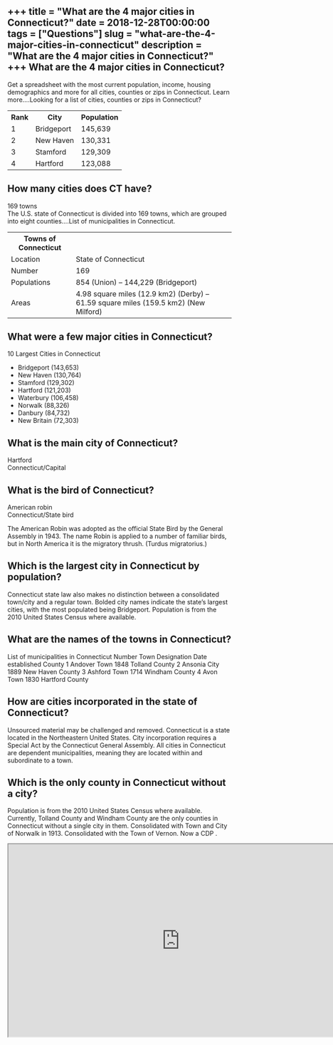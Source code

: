 +++
title = "What are the 4 major cities in Connecticut?"
date = 2018-12-28T00:00:00
tags = ["Questions"]
slug = "what-are-the-4-major-cities-in-connecticut"
description = "What are the 4 major cities in Connecticut?"
+++
What are the 4 major cities in Connecticut?
-------------------------------------------

Get a spreadsheet with the most current population, income, housing demographics and more for all cities, counties or zips in Connecticut. Learn more….Looking for a list of cities, counties or zips in Connecticut?

<table><tr><th>Rank</th><th>City</th><th>Population</th></tr><tr><td>1</td><td>Bridgeport</td><td>145,639</td></tr><tr><td>2</td><td>New Haven</td><td>130,331</td></tr><tr><td>3</td><td>Stamford</td><td>129,309</td></tr><tr><td>4</td><td>Hartford</td><td>123,088</td></tr></table>

How many cities does CT have?
-----------------------------

169 towns  
The U.S. state of Connecticut is divided into 169 towns, which are grouped into eight counties….List of municipalities in Connecticut.

<table><tr><th>Towns of Connecticut</th></tr><tr><td>Location</td><td>State of Connecticut</td></tr><tr><td>Number</td><td>169</td></tr><tr><td>Populations</td><td>854 (Union) – 144,229 (Bridgeport)</td></tr><tr><td>Areas</td><td>4.98 square miles (12.9 km2) (Derby) – 61.59 square miles (159.5 km2) (New Milford)</td></tr></table>

What were a few major cities in Connecticut?
--------------------------------------------

10 Largest Cities in Connecticut

- Bridgeport (143,653)
- New Haven (130,764)
- Stamford (129,302)
- Hartford (121,203)
- Waterbury (106,458)
- Norwalk (88,326)
- Danbury (84,732)
- New Britain (72,303)

What is the main city of Connecticut?
-------------------------------------

Hartford  
Connecticut/Capital

What is the bird of Connecticut?
--------------------------------

American robin  
Connecticut/State bird

The American Robin was adopted as the official State Bird by the General Assembly in 1943. The name Robin is applied to a number of familiar birds, but in North America it is the migratory thrush. (Turdus migratorius.)

Which is the largest city in Connecticut by population?
-------------------------------------------------------

Connecticut state law also makes no distinction between a consolidated town/city and a regular town. Bolded city names indicate the state’s largest cities, with the most populated being Bridgeport. Population is from the 2010 United States Census where available.

What are the names of the towns in Connecticut?
-----------------------------------------------

List of municipalities in Connecticut Number Town Designation Date established County 1 Andover Town 1848 Tolland County 2 Ansonia City 1889 New Haven County 3 Ashford Town 1714 Windham County 4 Avon Town 1830 Hartford County

How are cities incorporated in the state of Connecticut?
--------------------------------------------------------

Unsourced material may be challenged and removed. Connecticut is a state located in the Northeastern United States. City incorporation requires a Special Act by the Connecticut General Assembly. All cities in Connecticut are dependent municipalities, meaning they are located within and subordinate to a town.

Which is the only county in Connecticut without a city?
-------------------------------------------------------

Population is from the 2010 United States Census where available. Currently, Tolland County and Windham County are the only counties in Connecticut without a single city in them. Consolidated with Town and City of Norwalk in 1913. Consolidated with the Town of Vernon. Now a CDP .

<iframe allow="accelerometer; autoplay; clipboard-write; encrypted-media; gyroscope; picture-in-picture" allowfullscreen="" class="__youtube_prefs__  epyt-is-override  no-lazyload" data-no-lazy="1" data-origheight="433" data-origwidth="770" data-skipgform_ajax_framebjll="" height="433" id="_ytid_53074" loading="lazy" src="https://www.youtube.com/embed/q8Om35znpXM?enablejsapi=1&autoplay=0&cc_load_policy=0&cc_lang_pref=&iv_load_policy=1&loop=0&modestbranding=0&rel=1&fs=1&playsinline=0&autohide=2&theme=dark&color=red&controls=1&" title="YouTube player" width="770"></iframe>